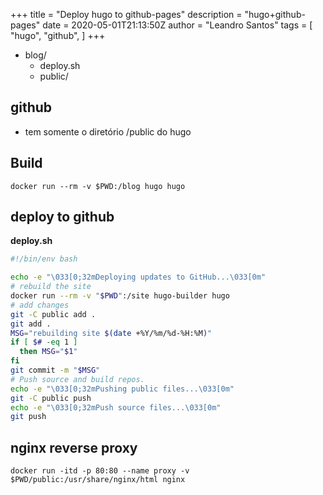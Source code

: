 +++
title = "Deploy hugo to github-pages"
description = "hugo+github-pages"
date = 2020-05-01T21:13:50Z
author = "Leandro Santos"
tags = [
    "hugo",
    "github",
]
+++

* blog/
	- deploy.sh
	- public/

## github
* tem somente o diretório /public do hugo

## Build
`docker run --rm -v $PWD:/blog hugo hugo`

## deploy to github
__deploy.sh__
```bash
#!/bin/env bash

echo -e "\033[0;32mDeploying updates to GitHub...\033[0m"
# rebuild the site
docker run --rm -v "$PWD":/site hugo-builder hugo
# add changes
git -C public add .
git add .
MSG="rebuilding site $(date +%Y/%m/%d-%H:%M)"
if [ $# -eq 1 ]
  then MSG="$1"
fi
git commit -m "$MSG"
# Push source and build repos.
echo -e "\033[0;32mPushing public files...\033[0m"
git -C public push
echo -e "\033[0;32mPush source files...\033[0m"
git push

```

## nginx reverse proxy
`docker run -itd -p 80:80 --name proxy -v $PWD/public:/usr/share/nginx/html nginx`
